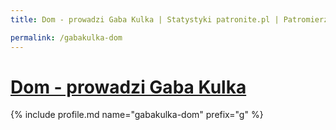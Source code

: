 ```yaml
---
title: Dom - prowadzi Gaba Kulka | Statystyki patronite.pl | Patromierz

permalink: /gabakulka-dom
---
```


# [Dom - prowadzi Gaba Kulka](https://patronite.pl/gabakulka-dom)

{% include profile.md name="gabakulka-dom" prefix="g" %}
